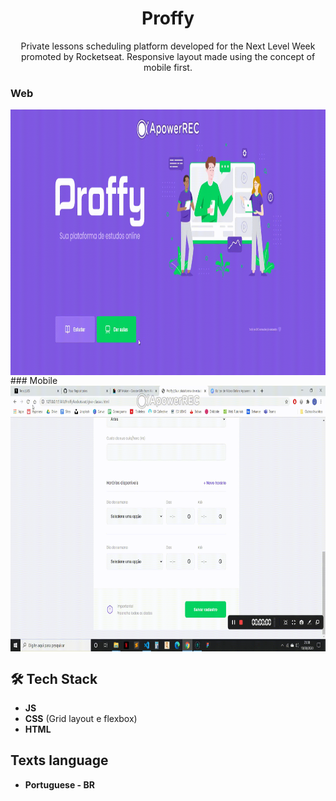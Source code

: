 <h1 align="center">
Proffy</h1>
 
<p align="center">Private lessons scheduling platform developed for the Next Level Week promoted by Rocketseat. Responsive layout made using the concept of mobile first.</p> 


### Web
<img src="https://github.com/jpm4rtinss/ProffyRocketseat/blob/master/images/readme-web.gif" alt="home web"  height="425" align="center">
### Mobile
<img src="https://github.com/jpm4rtinss/ProffyRocketseat/blob/master/images/20200810_233759.gif" alt="home web"  height="425" align="center">


## 🛠 Tech Stack

- **JS**  
- **CSS** (Grid layout e flexbox)  
-  **HTML**


## Texts language

- **Portuguese - BR**


